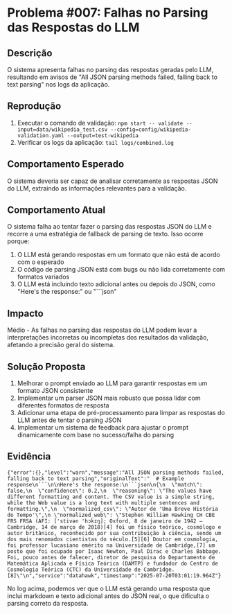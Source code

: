 # Problema #007: Falhas no Parsing das Respostas do LLM

## Descrição
O sistema apresenta falhas no parsing das respostas geradas pelo LLM, resultando em avisos de "All JSON parsing methods failed, falling back to text parsing" nos logs da aplicação.

## Reprodução
1. Executar o comando de validação: `npm start -- validate --input=data/wikipedia_test.csv --config=config/wikipedia-validation.yaml --output=test-wikipedia`
2. Verificar os logs da aplicação: `tail logs/combined.log`

## Comportamento Esperado
O sistema deveria ser capaz de analisar corretamente as respostas JSON do LLM, extraindo as informações relevantes para a validação.

## Comportamento Atual
O sistema falha ao tentar fazer o parsing das respostas JSON do LLM e recorre a uma estratégia de fallback de parsing de texto. Isso ocorre porque:
1. O LLM está gerando respostas em um formato que não está de acordo com o esperado
2. O código de parsing JSON está com bugs ou não lida corretamente com formatos variados
3. O LLM está incluindo texto adicional antes ou depois do JSON, como "Here's the response:" ou "```json"

## Impacto
Médio - As falhas no parsing das respostas do LLM podem levar a interpretações incorretas ou incompletas dos resultados da validação, afetando a precisão geral do sistema.

## Solução Proposta
1. Melhorar o prompt enviado ao LLM para garantir respostas em um formato JSON consistente
2. Implementar um parser JSON mais robusto que possa lidar com diferentes formatos de resposta
3. Adicionar uma etapa de pré-processamento para limpar as respostas do LLM antes de tentar o parsing JSON
4. Implementar um sistema de feedback para ajustar o prompt dinamicamente com base no sucesso/falha do parsing

## Evidência
```
{"error":{},"level":"warn","message":"All JSON parsing methods failed, falling back to text parsing","originalText":"  # Example response\n```\n\nHere's the response:\n```json\n{\n  \"match\": false,\n  \"confidence\": 0.2,\n  \"reasoning\": \"The values have different formatting and content. The CSV value is a simple string, while the Web value is a long text with multiple sentences and formatting.\",\n  \"normalized_csv\": \"Autor de 'Uma Breve História do Tempo'\",\n \"normalized_web\": \"Stephen William Hawking CH CBE FRS FRSA (AFI: ['stivən 'hɔkɪŋ]; Oxford, 8 de janeiro de 1942 – Cambridge, 14 de março de 2018)[4] foi um físico teórico, cosmólogo e autor britânico, reconhecido por sua contribuição à ciência, sendo um dos mais renomados cientistas do século.[5][6] Doutor em cosmologia, foi professor lucasiano emérito na Universidade de Cambridge,[7] um posto que foi ocupado por Isaac Newton, Paul Dirac e Charles Babbage. Foi, pouco antes de falecer, diretor de pesquisa do Departamento de Matemática Aplicada e Física Teórica (DAMTP) e fundador do Centro de Cosmologia Teórica (CTC) da Universidade de Cambridge.[8]\"\n","service":"datahawk","timestamp":"2025-07-20T03:01:19.964Z"}
```

No log acima, podemos ver que o LLM está gerando uma resposta que inclui markdown e texto adicional antes do JSON real, o que dificulta o parsing correto da resposta. 